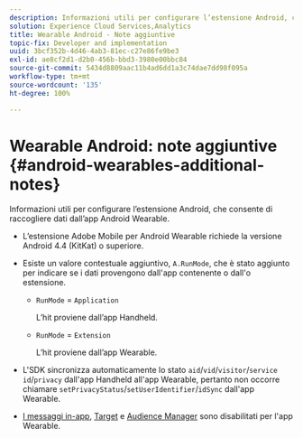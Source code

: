 ```yaml
---
description: Informazioni utili per configurare l’estensione Android, che consente di raccogliere dati dall’app Android Wearable.
solution: Experience Cloud Services,Analytics
title: Wearable Android - Note aggiuntive
topic-fix: Developer and implementation
uuid: 3bcf352b-4d46-4ab3-81ec-c27e86fe9be3
exl-id: ae8cf2d1-d2b0-456b-bbd3-3980e00bbc84
source-git-commit: 5434d8809aac11b4ad6dd1a3c74dae7dd98f095a
workflow-type: tm+mt
source-wordcount: '135'
ht-degree: 100%

---
```


# Wearable Android: note aggiuntive {#android-wearables-additional-notes}

Informazioni utili per configurare l’estensione Android, che consente di raccogliere dati dall’app Android Wearable.

* L’estensione Adobe Mobile per Android Wearable richiede la versione Android 4.4 (KitKat) o superiore.
* Esiste un valore contestuale aggiuntivo, `A.RunMode`, che è stato aggiunto per indicare se i dati provengono dall&#39;app contenente o dall&#39;o estensione.

   * `RunMode` = `Application`

      L’hit proviene dall’app Handheld.

   * `RunMode` = `Extension`

      L’hit proviene dall’app Wearable.

* L&#39;SDK sincronizza automaticamente lo stato `aid`/`vid`/`visitor`/`service id`/`privacy` dall&#39;app Handheld all&#39;app Wearable, pertanto non occorre chiamare `setPrivacyStatus`/`setUserIdentifier`/`idSync` dall&#39;app Wearable.
* [I messaggi in-app](/help/android/messaging-main/messaging/messaging.md), [Target](/help/android/target-main/target.md) e [Audience Manager](/help/android/audience-manager/audiencemgmt.md) sono disabilitati per l&#39;app Wearable.
